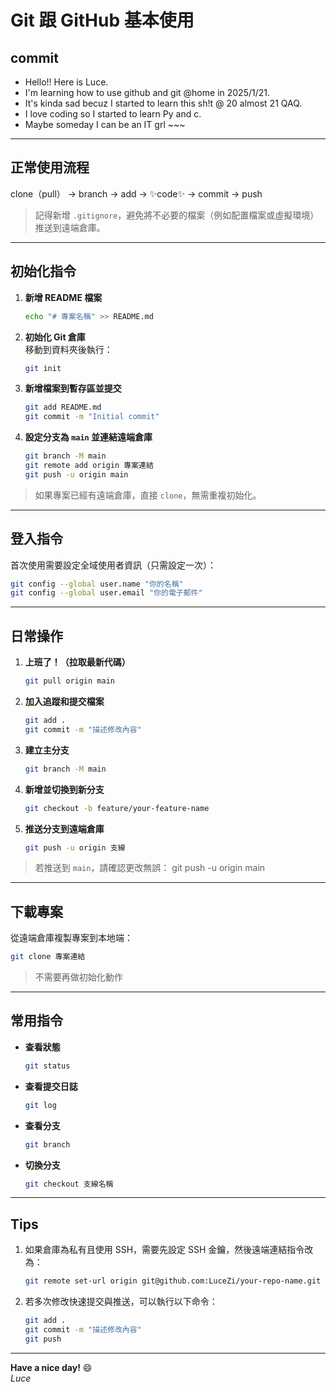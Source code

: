 # Git 跟 GitHub 基本使用

## commit
- Hello!! Here is Luce. 
- I'm learning how to use github and git @home in 2025/1/21. 
- It's kinda sad becuz I started to learn this sh!t @ 20 almost 21 QAQ.
- I love coding so I started to learn Py and c.
- Maybe someday I can be an IT grl ~~~

---

## **正常使用流程**
clone（pull） -> branch -> add -> ✨code✨ -> commit -> push

> 記得新增 `.gitignore`，避免將不必要的檔案（例如配置檔案或虛擬環境）推送到遠端倉庫。

---

## **初始化指令**
1. **新增 README 檔案**  
    ```bash
    echo "# 專案名稱" >> README.md

2. **初始化 Git 倉庫**  
移動到資料夾後執行：  
    ```bash
    git init

3. **新增檔案到暫存區並提交**  
    ```bash
    git add README.md 
    git commit -m "Initial commit"

4. **設定分支為 `main` 並連結遠端倉庫**  
    ```bash
    git branch -M main 
    git remote add origin 專案連結 
    git push -u origin main

> 如果專案已經有遠端倉庫，直接 `clone`，無需重複初始化。

---

## **登入指令**
首次使用需要設定全域使用者資訊（只需設定一次）：  
```bash
git config --global user.name "你的名稱" 
git config --global user.email "你的電子郵件"
```
---

## **日常操作**
1. **上班了！（拉取最新代碼）**  
    ```bash
    git pull origin main

2. **加入追蹤和提交檔案**  
    ```bash
    git add . 
    git commit -m "描述修改內容"

3. **建立主分支**  
    ```bash
    git branch -M main

4. **新增並切換到新分支**  
    ```bash
    git checkout -b feature/your-feature-name

5. **推送分支到遠端倉庫**  
    ```bash
    git push -u origin 支線

> 若推送到 `main`，請確認更改無誤：
    git push -u origin main

---

## **下載專案**
從遠端倉庫複製專案到本地端：  
```bash
git clone 專案連結
```
> 不需要再做初始化動作
---

## **常用指令**
- **查看狀態**  
    ```bash
    git status

- **查看提交日誌**  
    ```bash
    git log

- **查看分支**  
    ```bash
    git branch

- **切換分支**  
    ```bash
    git checkout 支線名稱

---

## **Tips**
1. 如果倉庫為私有且使用 SSH，需要先設定 SSH 金鑰，然後遠端連結指令改為：
    ```bash  
    git remote set-url origin git@github.com:LuceZi/your-repo-name.git

2. 若多次修改快速提交與推送，可以執行以下命令：
    ```bash
    git add . 
    git commit -m "描述修改內容" 
    git push

---

**Have a nice day!** 😄  
_Luce_
